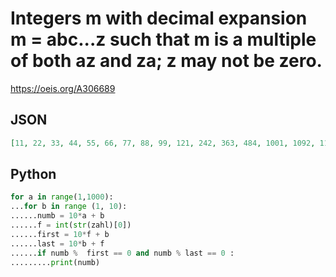 # Integers m with decimal expansion m \= abc\.\.\.z such that m is a multiple of both az and za; z may not be zero\.
https://oeis.org/A306689
## JSON
```JSON
[11, 22, 33, 44, 55, 66, 77, 88, 99, 121, 242, 363, 484, 1001, 1092, 1111, 1207, 1221, 1275, 1331, 1441, 1458, 1512, 1551, 1661, 1729, 1771, 1785, 1881, 1932, 1991, 2002, 2112, 2184, 2222, 2332, 2442, 2552, 2662, 2772, 2882, 2992, 3003, 3276, 3333, 3663, 3993, 4004, 4032]
```
## Python
```Python
for a in range(1,1000):
...for b in range (1, 10):
......numb = 10*a + b
......f = int(str(zahl)[0])
......first = 10*f + b
......last = 10*b + f
......if numb %  first == 0 and numb % last == 0 :
.........print(numb)
```
